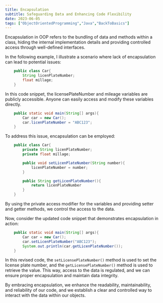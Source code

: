 ```yaml
---
title: Encapsulation
subtitle: Safeguarding Data and Enhancing Code Flexibility
date: 2023-06-05
tags: ["ObjectOrientedProgramming","Java","BackToBasics"]
---
```


Encapsulation in OOP refers to the bundling of data and methods within a class, hiding the internal implementation details and providing controlled access through well-defined interfaces.

<!--more-->

In the following example, I illustrate a scenario where lack of encapsulation can lead to potential issues:

```java
    public class Car{
        String licenPlateNumber;
        float millage;
    }
```

In this code snippet, the licensePlateNumber and mileage variables are publicly accessible. Anyone can easily access and modify these variables directly.


```java
    public static void main(String[] args){
        Car car = new Car();
        car.licenPlateNumber = "ABC123";
    }

```

To address this issue, encapsulation can be employed:

```java
    public class Car{
        private String licenPlateNumber;
        private float millage;

        public void setLicenPlateNumber(String number){
            licenPlateNumber = number;
        }

        public String getLicenPlateNumber(){
            return licenPlateNumber
        }
    }
```

By using the private access modifier for the variables and providing setter and getter methods, we control the access to the data.

Now, consider the updated code snippet that demonstrates encapsulation in action: 

```java
    public static void main(String[] args){
        Car car = new Car();
        car.setLicenPlateNumber("ABC123");
        System.out.println(car.getLicenPlateNumber());
    }
```

In this revised code, the `setLicensePlateNumber()` method is used to set the license plate number, and the `getLicensePlateNumber()` method is used to retrieve the value. This way, access to the data is regulated, and we can ensure proper encapsulation and maintain data integrity.

By embracing encapsulation, we enhance the readability, maintainability, and reliability of our code, and we establish a clear and controlled way to interact with the data within our objects.